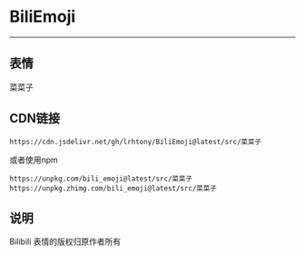 # BiliEmoji
---
## 表情
菜菜子
## CDN链接
```
https://cdn.jsdelivr.net/gh/lrhtony/BiliEmoji@latest/src/菜菜子
```
或者使用npm
```
https://unpkg.com/bili_emoji@latest/src/菜菜子
https://unpkg.zhimg.com/bili_emoji@latest/src/菜菜子
```
## 说明
Bilibili 表情的版权归原作者所有
